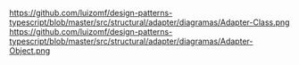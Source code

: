 https://github.com/luizomf/design-patterns-typescript/blob/master/src/structural/adapter/diagramas/Adapter-Class.png
https://github.com/luizomf/design-patterns-typescript/blob/master/src/structural/adapter/diagramas/Adapter-Object.png